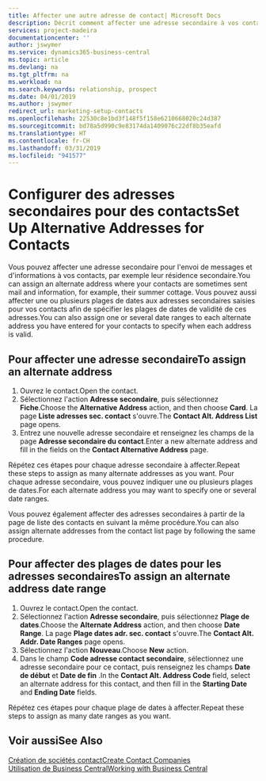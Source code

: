 ```yaml
---
title: Affecter une autre adresse de contact| Microsoft Docs
description: Décrit comment affecter une adresse secondaire à vos contacts ou prospects, où ils reçoivent parfois des informations.
services: project-madeira
documentationcenter: ''
author: jswymer
ms.service: dynamics365-business-central
ms.topic: article
ms.devlang: na
ms.tgt_pltfrm: na
ms.workload: na
ms.search.keywords: relationship, prospect
ms.date: 04/01/2019
ms.author: jswymer
redirect_url: marketing-setup-contacts
ms.openlocfilehash: 22530c8e1bd3f148f5f158e6210668020c24d387
ms.sourcegitcommit: bd78a5d990c9e83174da1409076c22df8b35eafd
ms.translationtype: HT
ms.contentlocale: fr-CH
ms.lasthandoff: 03/31/2019
ms.locfileid: "941577"
---
```

# <a name="set-up-alternative-addresses-for-contacts"></a><span data-ttu-id="bb6fa-103">Configurer des adresses secondaires pour des contacts</span><span class="sxs-lookup"><span data-stu-id="bb6fa-103">Set Up Alternative Addresses for Contacts</span></span>
<span data-ttu-id="bb6fa-104">Vous pouvez affecter une adresse secondaire pour l'envoi de messages et d'informations à vos contacts, par exemple leur résidence secondaire.</span><span class="sxs-lookup"><span data-stu-id="bb6fa-104">You can assign an alternate address where your contacts are sometimes sent mail and information, for example, their summer cottage.</span></span> <span data-ttu-id="bb6fa-105">Vous pouvez aussi affecter une ou plusieurs plages de dates aux adresses secondaires saisies pour vos contacts afin de spécifier les plages de dates de validité de ces adresses.</span><span class="sxs-lookup"><span data-stu-id="bb6fa-105">You can also assign one or several date ranges to each alternate address you have entered for your contacts to specify when each address is valid.</span></span>

## <a name="to-assign-an-alternate-address"></a><span data-ttu-id="bb6fa-106">Pour affecter une adresse secondaire</span><span class="sxs-lookup"><span data-stu-id="bb6fa-106">To assign an alternate address</span></span>
1. <span data-ttu-id="bb6fa-107">Ouvrez le contact.</span><span class="sxs-lookup"><span data-stu-id="bb6fa-107">Open the contact.</span></span>
2. <span data-ttu-id="bb6fa-108">Sélectionnez l'action **Adresse secondaire**, puis sélectionnez **Fiche**.</span><span class="sxs-lookup"><span data-stu-id="bb6fa-108">Choose the **Alternative Address** action, and then choose **Card**.</span></span> <span data-ttu-id="bb6fa-109">La page **Liste adresses sec. contact** s'ouvre.</span><span class="sxs-lookup"><span data-stu-id="bb6fa-109">The **Contact Alt. Address List** page opens.</span></span>
3. <span data-ttu-id="bb6fa-110">Entrez une nouvelle adresse secondaire et renseignez les champs de la page **Adresse secondaire du contact**.</span><span class="sxs-lookup"><span data-stu-id="bb6fa-110">Enter a new alternate address and fill in the fields on the **Contact Alternative Address** page.</span></span>

<span data-ttu-id="bb6fa-111">Répétez ces étapes pour chaque adresse secondaire à affecter.</span><span class="sxs-lookup"><span data-stu-id="bb6fa-111">Repeat these steps to assign as many alternate addresses as you want.</span></span> <span data-ttu-id="bb6fa-112">Pour chaque adresse secondaire, vous pouvez indiquer une ou plusieurs plages de dates.</span><span class="sxs-lookup"><span data-stu-id="bb6fa-112">For each alternate address you may want to specify one or several date ranges.</span></span>

<span data-ttu-id="bb6fa-113">Vous pouvez également affecter des adresses secondaires à partir de la page de liste des contacts en suivant la même procédure.</span><span class="sxs-lookup"><span data-stu-id="bb6fa-113">You can also assign alternate addresses from the contact list page by following the same procedure.</span></span>

## <a name="to-assign-an-alternate-address-date-range"></a><span data-ttu-id="bb6fa-114">Pour affecter des plages de dates pour les adresses secondaires</span><span class="sxs-lookup"><span data-stu-id="bb6fa-114">To assign an alternate address date range</span></span>
1. <span data-ttu-id="bb6fa-115">Ouvrez le contact.</span><span class="sxs-lookup"><span data-stu-id="bb6fa-115">Open the contact.</span></span>
2. <span data-ttu-id="bb6fa-116">Sélectionnez l'action **Adresse secondaire**, puis sélectionnez **Plage de dates**.</span><span class="sxs-lookup"><span data-stu-id="bb6fa-116">Choose the **Alternate Address** action, and then choose **Date Range**.</span></span> <span data-ttu-id="bb6fa-117">La page **Plage dates adr. sec. contact** s'ouvre.</span><span class="sxs-lookup"><span data-stu-id="bb6fa-117">The **Contact Alt. Addr. Date Ranges** page opens.</span></span>
3. <span data-ttu-id="bb6fa-118">Sélectionnez l'action **Nouveau**.</span><span class="sxs-lookup"><span data-stu-id="bb6fa-118">Choose **New** action.</span></span>
4. <span data-ttu-id="bb6fa-119">Dans le champ **Code adresse contact secondaire**, sélectionnez une adresse secondaire pour ce contact, puis renseignez les champs **Date de début** et **Date de fin** .</span><span class="sxs-lookup"><span data-stu-id="bb6fa-119">In the **Contact Alt. Address Code** field, select an alternate address for this contact, and then fill in the **Starting Date** and **Ending Date** fields.</span></span>

<span data-ttu-id="bb6fa-120">Répétez ces étapes pour chaque plage de dates à affecter.</span><span class="sxs-lookup"><span data-stu-id="bb6fa-120">Repeat these steps to assign as many date ranges as you want.</span></span>

## <a name="see-also"></a><span data-ttu-id="bb6fa-121">Voir aussi</span><span class="sxs-lookup"><span data-stu-id="bb6fa-121">See Also</span></span>
[<span data-ttu-id="bb6fa-122">Création de sociétés contact</span><span class="sxs-lookup"><span data-stu-id="bb6fa-122">Create Contact Companies</span></span>](marketing-create-contact-companies.md)  
[<span data-ttu-id="bb6fa-123">Utilisation de Business Central</span><span class="sxs-lookup"><span data-stu-id="bb6fa-123">Working with Business Central</span></span>](ui-work-product.md)
